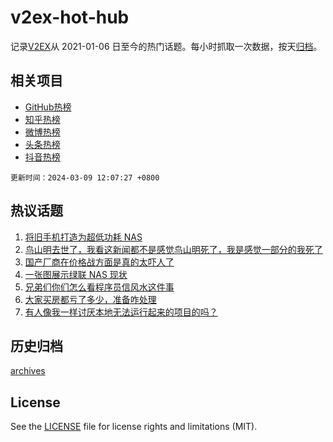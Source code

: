 # v2ex-hot-hub

 记录[V2EX](https://www.v2ex.com/)从 2021-01-06 日至今的热门话题。每小时抓取一次数据，按天[归档](archives)。
 
 ## 相关项目

- [GitHub热榜](https://github.com/snaildev/github-hot-hub)
- [知乎热榜](https://github.com/snaildev/zhihu-hot-hub)
- [微博热榜](https://github.com/snaildev/weibo-hot-hub)
- [头条热榜](https://github.com/snaildev/toutiao-hot-hub)
- [抖音热榜](https://github.com/snaildev/douyin-hot-hub)


 `更新时间：2024-03-09 12:07:27 +0800`

## 热议话题

1. [将旧手机打造为超低功耗 NAS](https://www.v2ex.com/t/1021805)
1. [鸟山明去世了，​我看这新闻都不是感觉鸟山明死了，我是感觉一部分的我死了](https://www.v2ex.com/t/1021827)
1. [国产厂商在价格战方面是真的太吓人了](https://www.v2ex.com/t/1021873)
1. [一张图展示绿联 NAS 现状](https://www.v2ex.com/t/1021796)
1. [兄弟们你们怎么看程序员信风水这件事](https://www.v2ex.com/t/1021926)
1. [大家买房都亏了多少，准备咋处理](https://www.v2ex.com/t/1021935)
1. [有人像我一样讨厌本地无法运行起来的项目的吗？](https://www.v2ex.com/t/1021909)

## 历史归档

[archives](archives)

## License

See the [LICENSE](LICENSE) file for license rights and limitations (MIT).
